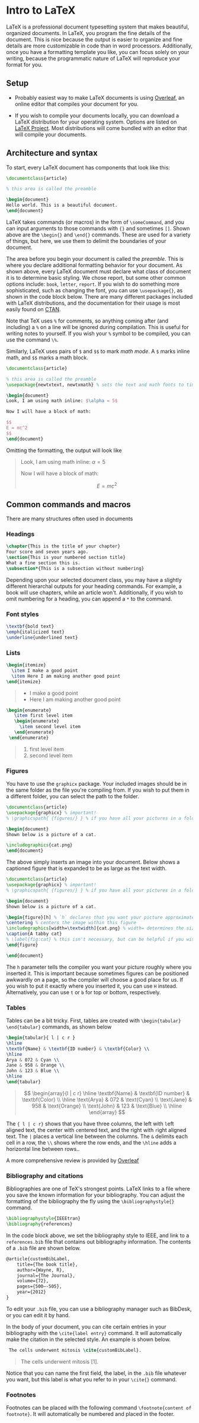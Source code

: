 # Intro to LaTeX

LaTeX is a professional document typesetting system that makes beautiful, organized documents. In LaTeX, you  program the fine details of the document. This is nice because the output is easier to organize and fine details are more customizable in code than in word processors. Additionally, once you have a formatting template you like, you can focus solely on your writing, because the programmatic nature of LaTeX will reproduce your format for you.

## Setup

- Probably easiest way to make LaTeX documents is using [Overleaf](https://www.overleaf.com/project), an online editor that compiles your document for you.

- If you wish to compile your documents locally, you can download a LaTeX distribution for your operating system. Options are listed on [LaTeX Project](https://www.latex-project.org/get/). Most distributions will come bundled with an editor that will compile your documents.

## Architecture and syntax

To start, every LaTeX document has components that look like this:

```latex
\documentclass{article}

% this area is called the preamble

\begin{document}
Hello world. This is a beautiful document.
\end{document}
```

LaTeX takes commands (or macros) in the form of `\someCommand`, and you can input arguments to those commands with `{}` and sometimes `[]`. Shown above are the `\begin{}` and `\end{}` commands. These are used for a variety of things, but here, we use them to delimit the boundaries of your document.

The area before you begin your document is called the *preamble*. This is where you declare additional formatting behavior for your document. As shown above, every LaTeX document must declare what class of document it is to determine basic styling. We chose report, but some other common options include: `book`, `letter`, `report`.  If you wish to do something more sophisticated, such as changing the font, you can use `\usepackage{}`, as shown in the code block below. There are many different packages included with LaTeX distributions, and the documentation for their usage is most easily found on [CTAN](https://ctan.org).

Note that TeX uses `%` for comments, so anything coming after (and including) a `%` on a line will be ignored during compilation. This is useful for writing notes to yourself. If you wish your `%` symbol to be compiled, you can use the command `\%`. 

Similarly, LaTeX uses pairs of `$` and `$$` to mark *math mode*. A  `$` marks inline math, and `$$` marks a math block.

```latex
\documentclass{article}

% this area is called the preamble
\usepackage{newtxtext, newtxmath} % sets the text and math fonts to times new roman

\begin{document}
Look, I am using math inline: $\alpha = 5$

Now I will have a block of math:

$$
E = mc^2
$$
\end{document}
```

Omitting the formatting, the output will look like

> Look, I am using math inline: $\alpha = 5$
>
> Now I will have a block of math:
>
> $$
> E = mc^2 % this won't be shown correctly on github
> $$

## Common commands and macros

There are many structures often used in documents

### Headings

```latex
\chapter{This is the title of your chapter}
Four score and seven years ago.
\section{This is your numbered section title}
What a fine section this is.
\subsection*{This is a subsection without numbering}
```

Depending upon your selected document class, you may have a slightly different hierarchal outputs for your heading commands. For example, a book will use chapters, while an article won't. Additionally, if you wish to omit numbering for a heading, you can append a `*` to the command.

### Font styles

```latex
\textbf{bold text} 
\emph{italicized text}
\underline{underlined text}
```

### Lists

```latex
\begin{itemize}
  \item I make a good point
  \item Here I am making another good point
\end{itemize}
```

> - I make a good point
> - Here I am making another good point

```latex
\begin{enumerate}
   \item first level item
   \begin{enumerate}
     \item second level item
   \end{enumerate}
 \end{enumerate}
```

> 1. first level item
> 	1. second level item

### Figures

You have to use the `graphicx` package. Your included images should be in the same folder as the file you're compiling from. If you wish to put them in a different folder, you can select the path to the folder.

```latex
\documentclass{article}
\usepackage{graphicx} % important!
% \graphicspath{ {figures/} } % if you have all your pictures in a folder, you can select the folder with this

\begin{document}
Shown below is a picture of a cat.

\includegraphics{cat.png}
\end{document}
```

The above simply inserts an image into your document. Below shows a captioned figure that is expanded to be as large as the text width.

```latex
\documentclass{article}
\usepackage{graphicx} % important!
% \graphicspath{ {figures/} } % if you have all your pictures in a folder, you can select the folder with this

\begin{document}
Shown below is a picture of a cat.

\begin{figure}[h] % `h` declares that you want your picture approximately where you inserted it
\centering % centers the image within this figure
\includegraphics[width=\textwidth]{cat.png} % width= determines the size of your image
\caption{A tabby cat}
% \label{fig:cat} % this isn't necessary, but can be helpful if you wish to reference this figure later
\end{figure}

\end{document}
```

The `h` parameter tells the compiler you want your picture roughly where you inserted it. This is important because sometimes figures can be positioned awkwardly on a page, so the compiler will choose a good place for us. If you wish to put it exactly where you inserted it, you can use `H` instead. Alternatively, you can use `t` or `b` for top or bottom, respectively.

### Tables

Tables can be a bit tricky. First, tables are created with `\begin{tabular} \end{tabular}` commands, as shown below

```latex
\begin{tabular}{ l | c r } 
\hline
\textbf{Name} & \textbf{ID number} & \textbf{Color} \\
\hline
Arya & 072 & Cyan \\
Jane & 958 & Orange \\
John & 123 & Blue \\
\hline
\end{tabular}
```

>$$
>\begin{array}{l | c r}
>\hline
>\textbf{Name} & \textbf{ID number} & \textbf{Color} \\
>\hline
>\text{Arya} & 072 & \text{Cyan} \\
>\text{Jane} & 958 & \text{Orange} \\
>\text{John} & 123 & \text{Blue} \\
>\hline
>\end{array}
>$$
>

The `{ l | c r}` shows that you have three columns, the left with `l`eft aligned text, the center with `c`entered text, and the right with `r`ight aligned text. The `|` places a vertical line between the columns. The `&` delimits each cell in a row,  the `\\` shows where the row ends, and the `\hline` adds a horizontal line between rows.. 

A more comprehensive review is provided by [Overleaf](https://www.overleaf.com/learn/latex/Tables)

### Bibliography and citations

Bibliographies are one of TeX's strongest points. LaTeX links to a file where you save the known information for your bibliography. You can adjust the formatting of the bibliography the fly using the `\bibliographystyle{}` command. 

```latex
\bibliographystyle{IEEEtran}
\bibliography{references}
```

In the code block above, we set the bibliography style to IEEE, and link to a `references.bib` file that contains out bibliography information. The contents of a `.bib` file are shown below.

```latex
@article{customBibLabel,
	title={The book title},
	author={Wayne, R},
	journal={The Journal},
	volume={72},
	pages={500–-505},
	year={2012}
}
```

To edit your `.bib` file, you can use a bibliography manager such as BibDesk, or you can edit it by hand.

In the body of your document, you can cite certain entries in your bibliography with the `\cite{label entry}` command. It will automatically make the citation in the selected style. An example is shown below.

```latex
 The cells underwent mitosis \cite{customBibLabel}.
```

> The cells underwent mitosis [1].

Notice that you can name the first field, the label, in the `.bib` file whatever you want, but this label is what you refer to in your `\cite{}` command.

### Footnotes

Footnotes can be placed with the following command `\footnote{content of footnote}`. It will automatically be numbered and placed in the footer.

